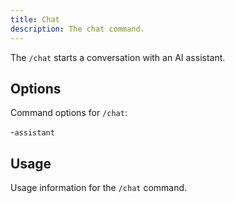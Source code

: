 ```yaml
---
title: Chat
description: The chat command.
---
```


The `/chat` starts a conversation with an AI assistant.

## Options

Command options for `/chat`:

-`assistant`

## Usage

Usage information for the `/chat` command.
